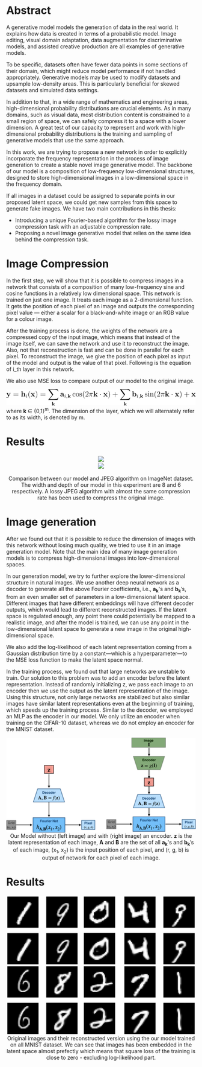 # Abstract

A generative model models the generation of data in the real world. It explains how data is created in terms of a probabilistic model. Image editing, visual domain adaptation, data augmentation for discriminative models, and assisted creative production are all examples of generative models.

To be specific, datasets often have fewer data points in some sections of their domain, which might reduce model performance if not handled appropriately. Generative models may be used to modify datasets and upsample low-density areas. This is particularly beneficial for skewed datasets and simulated data settings.

In addition to that, in a wide range of mathematics and engineering areas, high-dimensional probability distributions are crucial elements. As in many domains, such as visual data, most distribution content is constrained to a small region of space, we can safely compress it to a space with a lower dimension. A great test of our capacity to represent and work with high-dimensional probability distributions is the training and sampling of generative models that use the same approach.

In this work, we are trying to propose a new network in order to explicitly incorporate the frequency representation in the process of image generation to create a stable novel image generative model. The backbone of our model is a composition of low-frequency low-dimensional structures, designed to store high-dimensional images in a low-dimensional space in the frequency domain.

If all images in a dataset could be assigned to separate points in our proposed latent space, we could get new samples from this space to generate fake images. We have two main contributions in this thesis:

- Introducing a unique Fourier-based algorithm for the lossy image compression task with an adjustable compression rate.
- Proposing a novel image generative model that relies on the same idea behind the compression task.

# Image Compression

In the first step, we will show that it is possible to compress images in a network that
consists of a composition of many low-frequency sine and cosine functions in a relatively
low dimensional space. This network is trained on just one image. It treats each image as
a 2-dimensional function. It gets the position of each pixel of an image and outputs the
corresponding pixel value — either a scalar for a black-and-white image or an RGB value
for a colour image.

After the training process is done, the weights of the network are a
compressed copy of the input image, which means that instead of the image itself, we can
save the network and use it to reconstruct the image. Also, not that reconstruction is fast
and can be done in parallel for each pixel. To reconstruct the image, we give the position of
each pixel as input of the model and output is the value of that pixel. Following is the equation
of i_th layer in this network.

We also use MSE loss to compare output of our model to the original image.

<div align="center">
<img src = "src/img/FNETLayerEquation.svg" alt="My FNET Layer" class="center"/>
</div>
where <b>k</b> &isin; {0,1}<sup>m</sup>. The dimension of the layer, which we will alternately
refer to as its width, is denoted by m.


# Results


<div align="center">
<img  src="src/img/Ours_vs_JPEG_1.png"  align = 'center' width="700">
</div>
<div align="center">
<img  src="src/img/Ours_vs_JPEG_2.png"  align = 'center' width="700">
  <figcaption><br>Comparison between our model and JPEG algorithm on ImageNet dataset. The width and depth of
our model in this experiment are 8 and 6 respectively. A lossy JPEG algorithm with almost
the same compression rate has been used to compress the original image.</figcaption>
</div>

# Image generation

After we found out that it is possible to reduce the dimension of images with this network
without losing much quality, we tried to use it in an image generation model. Note that 
the main idea of many image generation models is to compress high-dimensional images into 
low-dimensional spaces.

In our generation model, we try to further explore the lower-dimensional 
structure in natural images. We use another deep neural network as a decoder to generate
all the above Fourier coefficients, i.e., <b>a<sub>k</sub></b>'s and <b>b<sub>k</sub></b>’s, from 
an even smaller set of parameters in a low-dimensional latent space. 
Different images that have different embeddings will have different decoder outputs, 
which would lead to different reconstructed images. If the latent space is regulated enough, 
any point there could potentially be mapped to a realistic image, and after the model is trained, 
we can use any point in the low-dimensional latent space to generate a new image in the original high-dimensional space.

We also add the log-likelihood of each latent representation coming from 
a Gaussian distribution time by a constant—which is a hyperparameter—to the MSE loss function 
to make the latent space normal.

In the training process, we found out that large networks are unstable to train. Our
solution to this problem was to add an encoder before the latent representation. Instead of
randomly initializing z, we pass each image to an encoder then we use the output as the
latent representation of the image. Using this structure, not only large networks are stabilized
but also similar images have similar latent representations even at the beginning of training,
which speeds up the training process. Similar to the decoder, we employed an MLP as the encoder 
in our model. We only utilize an encoder when training on the CIFAR-10 dataset, whereas we do not 
employ an encoder for the MNIST dataset.

<div align="center">
<img  src="src/img/OurModel.png"  align = 'center'>
  <figcaption>Our Model without (left image) and with (right image) an encoder.
    <b>z</b> is the latent representation of each image, <b>A</b> and  <b>B</b> are the set of all
    <b>a<sub>k</sub></b>'s and <b>b<sub>k</sub></b>’s of each image, (x<sub>1</sub>, x<sub>2</sub>)
    is the input position of each pixel, and (r, g, b) is output of network for each pixel of each image.</figcaption>
</div>

# Results


<div align="center">
<img  src="src/img/MNIST_Embedded_1.png"  align = 'center'>
</div>
<div align="center">
<img  src="src/img/MNIST_Embedded_2.png"  align = 'center'>
  <figcaption>Original images and their reconstructed version using the our model trained on
all MNIST dataset. We can see that images has been embedded in the latent space almost
prefectly which means that square loss of the training is close to zero - excluding log-likelihood
part.</figcaption>
</div>

